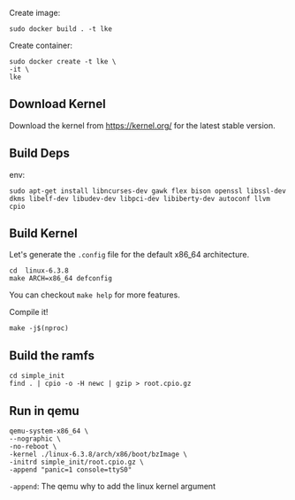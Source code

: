 
Create image:
```
sudo docker build . -t lke
```

Create container:
```
sudo docker create -t lke \
-it \
lke
```

## Download Kernel
Download the kernel from https://kernel.org/ for the latest stable version.

## Build Deps
env:
```
sudo apt-get install libncurses-dev gawk flex bison openssl libssl-dev dkms libelf-dev libudev-dev libpci-dev libiberty-dev autoconf llvm cpio
```

## Build Kernel
Let's generate the `.config` file for the default x86_64 architecture.
```
cd  linux-6.3.8
make ARCH=x86_64 defconfig
```
You can checkout `make help` for more features. 

Compile it!
```
make -j$(nproc)
```

## Build the ramfs
```
cd simple_init
find . | cpio -o -H newc | gzip > root.cpio.gz
```

## Run in qemu
```
qemu-system-x86_64 \
--nographic \
-no-reboot \
-kernel ./linux-6.3.8/arch/x86/boot/bzImage \
-initrd simple_init/root.cpio.gz \
-append "panic=1 console=ttyS0"
```

`-append`: The qemu why to add the linux kernel argument 